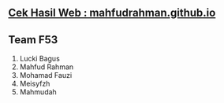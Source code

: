## [Cek Hasil Web : mahfudrahman.github.io](https://mahfudrahman.github.io/progate_teamF53/) 

## Team F53
  1. Lucki Bagus
  2. Mahfud Rahman
  3. Mohamad Fauzi
  4. Meisyfzh
  5. Mahmudah
